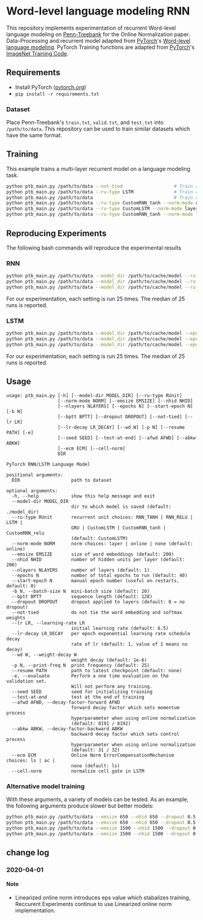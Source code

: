 # Word-level language modeling RNN

This repository implements experimentation of recurrent Word-level language 
modeling on [Penn-Treebank](https://doi.org/10.3115/1075812.1075835) for the 
Online Normalization paper.
Data-Processing and recurrent model adapted from 
[PyTorch](https://pytorch.org/)'s 
[Word-level language modeling](https://github.com/pytorch/examples/tree/master/word_language_model). 
PyTorch Training functions are adapted from [PyTorch](https://pytorch.org/)'s 
[ImageNet Training Code](https://github.com/pytorch/examples/tree/master/imagenet).

## Requirements

- Install PyTorch ([pytorch.org](http://pytorch.org))
- `pip install -r requirements.txt`

### Dataset

Place Penn-Treebank's `train.txt`, `valid.txt`, and `test.txt` into `/path/to/data`.
This repository can be used to train similar datasets which have the same format.

## Training

This example trains a multi-layer recurrent model on a language modeling task.

```bash
python ptb_main.py /path/to/data --not-tied                   # Train a LSTM network
python ptb_main.py /path/to/data --ru-type LSTM               # Train a tied LSTM network (PyTorch Implementation of LSTM)
python ptb_main.py /path/to/data                              # Train a tied LSTM network using Online Normalization
python ptb_main.py /path/to/data --ru-type CustomRNN_tanh --norm-mode online  # Train a tied tanh RNN network using Online Normalization
python ptb_main.py /path/to/data --ru-type CustomLSTM --norm-mode layer      # Train a tied LSTM network using Layer Normalization
python ptb_main.py /path/to/data --ru-type CustomRNN_tanh --norm-mode layer  # Train a tied tanh RNN network using Layer Normalization
```

## Reproducing Experiments

The following bash commands will reproduce the experimental results

### RNN

```bash
python ptb_main.py /path/to/data --model_dir /path/to/cache/model --ru-type CustomRNN_tanh --norm-mode online --lr 1.7 --afwd 0.9999389648 --abkw 0.9921875
python ptb_main.py /path/to/data --model_dir /path/to/cache/model --ru-type CustomRNN_tanh --norm-mode layer --lr 0.95
python ptb_main.py /path/to/data --model_dir /path/to/cache/model --ru-type RNN_TANH --lr 0.5
```
For our experimentation, each setting is run 25 times. 
The median of 25 runs is reported.

### LSTM

```bash
python ptb_main.py /path/to/data --model_dir /path/to/cache/model --epochs 25 --ru-type CustomLSTM --norm-mode online --lr 6.5 --afwd 0.9998779297 --abkw 0.96875
python ptb_main.py /path/to/data --model_dir /path/to/cache/model --epochs 25 --ru-type CustomLSTM --norm-mode layer --lr 3.25
python ptb_main.py /path/to/data --model_dir /path/to/cache/model --epochs 25 --ru-type LSTM --lr 3.5
```
For our experimentation, each setting is run 25 times. 
The median of 25 runs is reported.


## Usage

```
usage: ptb_main.py [-h] [--model-dir MODEL_DIR] [--ru-type RUnit]
                   [--norm-mode NORM] [--emsize EMSIZE] [--nhid NHID]
                   [--nlayers NLAYERS] [--epochs N] [--start-epoch N] [-b N]
                   [--bptt BPTT] [--dropout DROPOUT] [--not-tied] [--lr LR]
                   [--lr-decay LR_DECAY] [--wd W] [-p N] [--resume PATH] [-e]
                   [--seed SEED] [--test-at-end] [--afwd AFWD] [--abkw ABKW]
                   [--ecm ECM] [--cell-norm]
                   DIR

PyTorch RNN/LSTM Language Model

positional arguments:
  DIR                   path to dataset

optional arguments:
  -h, --help            show this help message and exit
  --model-dir MODEL_DIR
                        dir to which model is saved (default: ./model_dir)
  --ru-type RUnit       recurrent unit choices: RNN_TANH | RNN_RELU | LSTM |
                        GRU | CustomLSTM | CustomRNN_tanh | CustomRNN_relu
                        (default: CustomLSTM)
  --norm-mode NORM      norm choices: layer | online | none (default: online)
  --emsize EMSIZE       size of word embeddings (default: 200)
  --nhid NHID           number of hidden units per layer (default: 200)
  --nlayers NLAYERS     number of layers (default: 1)
  --epochs N            number of total epochs to run (default: 40)
  --start-epoch N       manual epoch number (useful on restarts, default: 0)
  -b N, --batch-size N  mini-batch size (default: 20)
  --bptt BPTT           sequence length (default: 128)
  --dropout DROPOUT     dropout applied to layers (default: 0 = no dropout)
  --not-tied            do not tie the word embedding and softmax weights
  --lr LR, --learning-rate LR
                        initial learning rate (default: 6.5)
  --lr-decay LR_DECAY   per epoch exponential learning rate schedule decay
                        rate of lr (default: 1, value of 1 means no decay)
  --wd W, --weight-decay W
                        weight decay (default: 1e-6)
  -p N, --print-freq N  print frequency (default: 25)
  --resume PATH         path to latest checkpoint (default: none)
  -e, --evaluate        Perform a one time evaluation on the validation set.
                        Will not perform any training.
  --seed SEED           seed for initializing training
  --test-at-end         test at the end of training
  --afwd AFWD, --decay-factor-forward AFWD
                        forward decay factor which sets momentum process
                        hyperparameter when using online normalization
                        (default: 8191 / 8192)
  --abkw ABKW, --decay-factor-backward ABKW
                        backward decay factor which sets control process
                        hyperparameter when using online normalization
                        (default: 31 / 32)
  --ecm ECM             Online Norm ErrorCompensationMechanism choices: ls | ac |
                        none (default: ls)
  --cell-norm           normalize cell gate in LSTM
```

### Alternative model training
With these arguments, a variety of models can be tested.
As an example, the following arguments produce slower but better models:

```bash
python ptb_main.py /path/to/data --emsize 650 --nhid 650 --dropout 0.5 --not-tied
python ptb_main.py /path/to/data --emsize 650 --nhid 650 --dropout 0.5
python ptb_main.py /path/to/data --emsize 1500 --nhid 1500 --dropout 0.65 --not-tied
python ptb_main.py /path/to/data --emsize 1500 --nhid 1500 --dropout 0.65
```

## change log

### 2020-04-01

#### Note

- Linearized online norm introduces eps value which stabalizes training, Reccurent Experiments continue to use Linearized online norm implementation.
